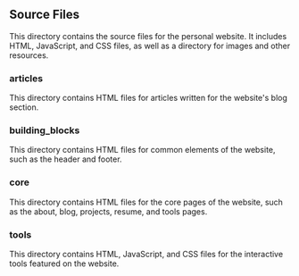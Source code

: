 ## Source Files

This directory contains the source files for the personal website. It includes HTML, JavaScript, and CSS files, as well as a directory for images and other resources.

### articles

This directory contains HTML files for articles written for the website's blog section.

### building_blocks

This directory contains HTML files for common elements of the website, such as the header and footer.

### core

This directory contains HTML files for the core pages of the website, such as the about, blog, projects, resume, and tools pages.

### tools

This directory contains HTML, JavaScript, and CSS files for the interactive tools featured on the website.
